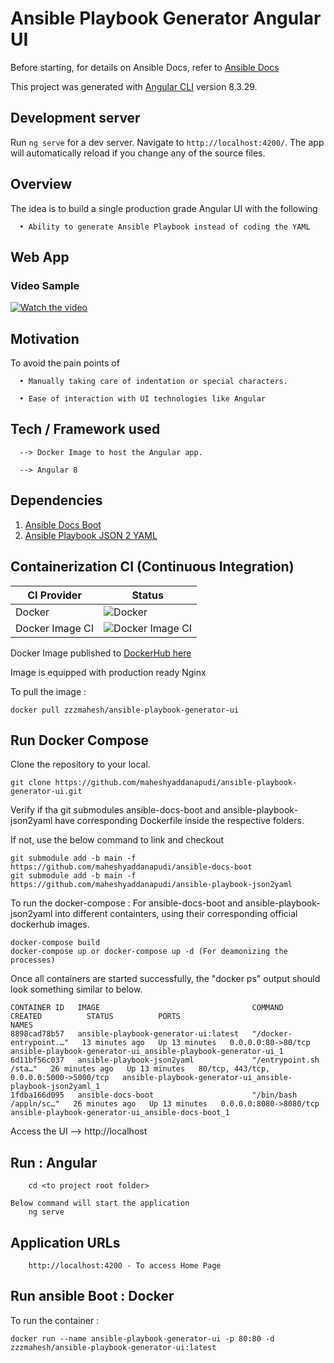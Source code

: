 # Ansible Playbook Generator Angular UI

Before starting, for details on Ansible Docs, refer to [Ansible Docs](https://docs.ansible.com/ansible/2.8/modules/modules_by_category.html)

This project was generated with [Angular CLI](https://github.com/angular/angular-cli) version 8.3.29.

## Development server

Run `ng serve` for a dev server. Navigate to `http://localhost:4200/`. The app will automatically reload if you change any of the source files.

## Overview

The idea is to build a single production grade Angular UI with the following

      • Ability to generate Ansible Playbook instead of coding the YAML

## Web App 

### Video Sample

[![Watch the video](https://img.youtube.com/vi/yR0x0XGLcFo/maxresdefault.jpg)](https://youtu.be/yR0x0XGLcFo)

## Motivation

To avoid the pain points of

      • Manually taking care of indentation or special characters.
      
      • Ease of interaction with UI technologies like Angular

## Tech / Framework used

      --> Docker Image to host the Angular app. 
	  			
      --> Angular 8

## Dependencies

1) [Ansible Docs Boot](https://github.com/maheshyaddanapudi/ansible-docs-boot) 
2) [Ansible Playbook JSON 2 YAML](https://github.com/maheshyaddanapudi/ansible-playbook-json2yaml) 

## Containerization CI (Continuous Integration)

| CI Provider | Status          |
| ------- | ------------------ |
| Docker   | ![Docker](https://github.com/maheshyaddanapudi/ansible-playbook-generator-ui/workflows/Docker/badge.svg?branch=main) |
| Docker Image CI   | ![Docker Image CI](https://github.com/maheshyaddanapudi/ansible-playbook-generator-ui/workflows/Docker%20Image%20CI/badge.svg?branch=main) |

Docker Image published to <a href="https://hub.docker.com/repository/docker/zzzmahesh/ansible-playbook-generator-ui" target="_blank">DockerHub here</a>

Image is equipped with production ready Nginx

To pull the image :

	docker pull zzzmahesh/ansible-playbook-generator-ui

## Run Docker Compose

Clone the repository to your local.

    git clone https://github.com/maheshyaddanapudi/ansible-playbook-generator-ui.git

Verify if tha git submodules ansible-docs-boot and ansible-playbook-json2yaml have corresponding Dockerfile inside the respective folders.

If not, use the below command to link and checkout

    git submodule add -b main -f https://github.com/maheshyaddanapudi/ansible-docs-boot
    git submodule add -b main -f https://github.com/maheshyaddanapudi/ansible-playbook-json2yaml

To run the docker-compose : For ansible-docs-boot and ansible-playbook-json2yaml into different containters, using their corresponding official dockerhub images.

    docker-compose build
    docker-compose up or docker-compose up -d (For deamonizing the processes)

Once all containers are started successfully, the "docker ps" output should look something similar to below.

    CONTAINER ID   IMAGE                                  COMMAND                  CREATED          STATUS          PORTS                                     NAMES
    8898cad78b57   ansible-playbook-generator-ui:latest   "/docker-entrypoint.…"   13 minutes ago   Up 13 minutes   0.0.0.0:80->80/tcp                        ansible-playbook-generator-ui_ansible-playbook-generator-ui_1
    6d11bf56c037   ansible-playbook-json2yaml             "/entrypoint.sh /sta…"   26 minutes ago   Up 13 minutes   80/tcp, 443/tcp, 0.0.0.0:5000->5000/tcp   ansible-playbook-generator-ui_ansible-playbook-json2yaml_1
    1fdba166d095   ansible-docs-boot                      "/bin/bash /appln/sc…"   26 minutes ago   Up 13 minutes   0.0.0.0:8080->8080/tcp                    ansible-playbook-generator-ui_ansible-docs-boot_1

Access the UI --> http://localhost

## Run : Angular

		cd <to project root folder>
		
	Below command will start the application
		ng serve

## Application URLs

		http://localhost:4200 - To access Home Page

## Run ansible Boot : Docker

To run the container :

    docker run --name ansible-playbook-generator-ui -p 80:80 -d zzzmahesh/ansible-playbook-generator-ui:latest
    